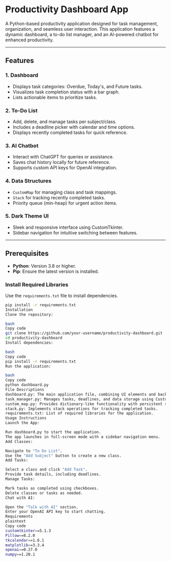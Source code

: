 # Productivity Dashboard App

A Python-based productivity application designed for task management, organization, and seamless user interaction. This application features a dynamic dashboard, a to-do list manager, and an AI-powered chatbot for enhanced productivity.

---

## Features

### 1. Dashboard
- Displays task categories: Overdue, Today's, and Future tasks.
- Visualizes task completion status with a bar graph.
- Lists actionable items to prioritize tasks.

### 2. To-Do List
- Add, delete, and manage tasks per subject/class.
- Includes a deadline picker with calendar and time options.
- Displays recently completed tasks for quick reference.

### 3. AI Chatbot
- Interact with ChatGPT for queries or assistance.
- Saves chat history locally for future reference.
- Supports custom API keys for OpenAI integration.

### 4. Data Structures
- `CustomMap` for managing class and task mappings.
- `Stack` for tracking recently completed tasks.
- Priority queue (min-heap) for urgent action items.

### 5. Dark Theme UI
- Sleek and responsive interface using CustomTkinter.
- Sidebar navigation for intuitive switching between features.

---

## Prerequisites

- **Python**: Version 3.8 or higher.
- **Pip**: Ensure the latest version is installed.

### Install Required Libraries
Use the `requirements.txt` file to install dependencies.

```bash
pip install -r requirements.txt
Installation
Clone the repository:

bash
Copy code
git clone https://github.com/your-username/productivity-dashboard.git
cd productivity-dashboard
Install dependencies:

bash
Copy code
pip install -r requirements.txt
Run the application:

bash
Copy code
python dashboard.py
File Descriptions
dashboard.py: The main application file, combining UI elements and backend logic.
task_manager.py: Manages tasks, deadlines, and data storage using CustomMap and Stack.
custom_map.py: Provides dictionary-like functionality with persistent storage.
stack.py: Implements stack operations for tracking completed tasks.
requirements.txt: List of required libraries for the application.
Usage Instructions
Launch the App:

Run dashboard.py to start the application.
The app launches in full-screen mode with a sidebar navigation menu.
Add Classes:

Navigate to "To Do List".
Use the "Add Subject" button to create a new class.
Add Tasks:

Select a class and click "Add Task".
Provide task details, including deadlines.
Manage Tasks:

Mark tasks as completed using checkboxes.
Delete classes or tasks as needed.
Chat with AI:

Open the "Talk with AI" section.
Enter your OpenAI API key to start chatting.
Requirements
plaintext
Copy code
customtkinter==5.1.3
Pillow==8.2.0
tkcalendar==1.6.1
matplotlib==3.3.4
openai==0.27.0
numpy==1.20.1
